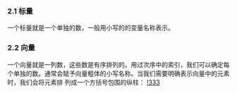 ### 2.1 标量
一个标量就是一个单独的数，一般用小写的的变量名称表示。
### 2.2 向量
一个向量就是一列数，这些数是有序排列的。用过次序中的索引，我们可以确定每个单独的数。通常会赋予向量粗体的小写名称。当我们需要明确表示向量中的元素时，我们会将元素排
列成一个方括号包围的纵柱：
[!333](https://pic3.zhimg.com/80/v2-824f0739982920b1502ca01588d35e21_hd.jpg)